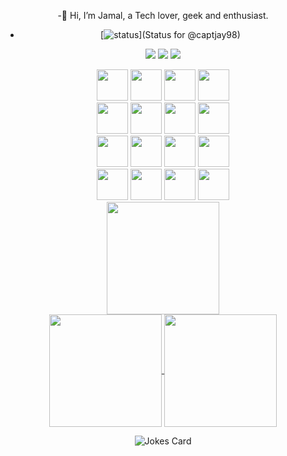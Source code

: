 
<div align="center">
  
  
-👋 Hi, I’m Jamal, a Tech lover, geek and enthusiast.
- [![status](https://badge.stateful.com/captjay98/status.svg)](Status for @captjay98)

[![](https://img.shields.io/badge/instagram-12100E?style=for-the-badge&logo=instagram)](https://www.instagram.com/capt_jay98/)
[![](https://img.shields.io/badge/twitter-%230077B5.svg?style=for-the-badge&logo=twitter)](https://mobile.twitter.com/capt_jay98)
[![](https://img.shields.io/badge/Spotify-1ED760?style=for-the-badge&logo=spotify&logoColor=white)](https://open.spotify.com/user/9fseiifs91xr5x6widc4by28o)




<img height=50 src="https://cdn.jsdelivr.net/gh/devicons/devicon/icons/c/c-original.svg"/>
<img height=50 src="https://cdn.jsdelivr.net/gh/devicons/devicon/icons/python/python-original.svg"/>
<img height=50 src="https://cdn.jsdelivr.net/gh/devicons/devicon/icons/django/django-plain.svg"/>
<img height=50 src="https://cdn.jsdelivr.net/gh/devicons/devicon/icons/mysql/mysql-original-wordmark.svg" />
  </br>
<img height=50 src="https://cdn.jsdelivr.net/gh/devicons/devicon/icons/javascript/javascript-original.svg"/>
<img height=50 src="https://cdn.jsdelivr.net/gh/devicons/devicon/icons/nodejs/nodejs-original.svg"/>
<img height=50 src="https://cdn.jsdelivr.net/gh/devicons/devicon/icons/express/express-original.svg"/>
<img height=50 src="https://cdn.jsdelivr.net/gh/devicons/devicon/icons/mongodb/mongodb-original.svg"/>
</br>
<img height=50 src="https://cdn.jsdelivr.net/gh/devicons/devicon/icons/html5/html5-original.svg"/>
<img height=50 src="https://cdn.jsdelivr.net/gh/devicons/devicon/icons/css3/css3-original.svg"/>
<img height=50 src="https://cdn.jsdelivr.net/gh/devicons/devicon/icons/git/git-plain.svg"/>
<img height=50 src="https://cdn.jsdelivr.net/gh/devicons/devicon/icons/bash/bash-original.svg"/>
</br>
<img height=50 src="https://cdn.jsdelivr.net/gh/devicons/devicon/icons/linux/linux-original.svg"/>
<img height=50 src="https://cdn.jsdelivr.net/gh/devicons/devicon/icons/vim/vim-original.svg"/>
<img height=50 src="https://cdn.jsdelivr.net/gh/devicons/devicon/icons/nginx/nginx-original.svg"/>
<img height=50 src="https://cdn.jsdelivr.net/gh/devicons/devicon/icons/docker/docker-original.svg"/>
</br>


<a href="https://github.com/anuraghazra/convoychat">
  <img height="180px" align="center" src="https://github-readme-stats.vercel.app/api/top-langs/?username=captjay98&theme=blue-green&layout=compact&hide=Assembly,Powershell&langs_count=8%exclude_repo=alx-higher_level_programming,AirBnB_clone_v3" />
</a>

<br>
  
<a href="https://github.com/anuraghazra/github-readme-stats">
  <img height="180px" align="center" src="https://github-readme-stats.vercel.app/api?username=captjay98&theme=blue-green&layout=compact" />
</a>



<a href="https://git.io/streak-stats">
  <img height="180px" align="center" src="https://github-readme-streak-stats.herokuapp.com/?user=captjay98&theme=blue-green&layout=compact" />
</a>


![Jokes Card](https://readme-jokes.vercel.app/api)


</div>




